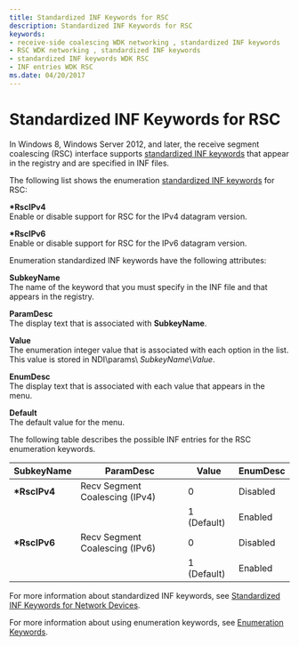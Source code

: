 ```yaml
---
title: Standardized INF Keywords for RSC
description: Standardized INF Keywords for RSC
keywords:
- receive-side coalescing WDK networking , standardized INF keywords
- RSC WDK networking , standardized INF keywords
- standardized INF keywords WDK RSC
- INF entries WDK RSC
ms.date: 04/20/2017
---
```


# Standardized INF Keywords for RSC





In Windows 8, Windows Server 2012, and later, the receive segment coalescing (RSC) interface supports [standardized INF keywords](standardized-inf-keywords-for-network-devices.md) that appear in the registry and are specified in INF files.

The following list shows the enumeration [standardized INF keywords](standardized-inf-keywords-for-network-devices.md) for RSC:

**\*RscIPv4**  
Enable or disable support for RSC for the IPv4 datagram version.

**\*RscIPv6**  
Enable or disable support for RSC for the IPv6 datagram version.

Enumeration standardized INF keywords have the following attributes:

**SubkeyName**  
The name of the keyword that you must specify in the INF file and that appears in the registry.

**ParamDesc**  
The display text that is associated with **SubkeyName**.

**Value**  
The enumeration integer value that is associated with each option in the list. This value is stored in NDI\\params\\ *SubkeyName*\\*Value*.

**EnumDesc**  
The display text that is associated with each value that appears in the menu.

**Default**  
The default value for the menu.

The following table describes the possible INF entries for the RSC enumeration keywords.


|SubkeyName|ParamDesc|Value|EnumDesc|
|--- |--- |--- |--- |
|**\*RscIPv4**|Recv Segment Coalescing (IPv4)|0|Disabled|
|||1 (Default)|Enabled|
|**\*RscIPv6**|Recv Segment Coalescing (IPv6)|0|Disabled|
|||1 (Default)|Enabled|

 

For more information about standardized INF keywords, see [Standardized INF Keywords for Network Devices](standardized-inf-keywords-for-network-devices.md).

For more information about using enumeration keywords, see [Enumeration Keywords](enumeration-keywords.md).

 

 





